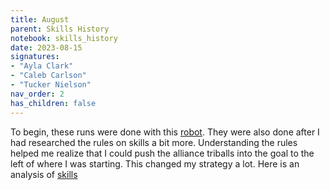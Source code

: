 ```yaml
---
title: August
parent: Skills History
notebook: skills_history
date: 2023-08-15
signatures:
- "Ayla Clark"
- "Caleb Carlson"
- "Tucker Nielson"
nav_order: 2
has_children: false
---
```


To begin, these runs were done with this [robot]({{site.url}}/docs/engineering/2023-06-08-ChassisPrototypeTests.html#construct). They were also done after I had researched the rules on skills a bit more. Understanding the rules helped me realize that I could push the alliance triballs into the goal to the left of where I was starting. This changed my strategy a lot. Here is an analysis of [skills]({{site.url}}/docs/game_analysis/2023-08-12-SkillsAnalysis.html)
<canvas id="SkillsHistory" to_date="2023-08-15"></canvas>

